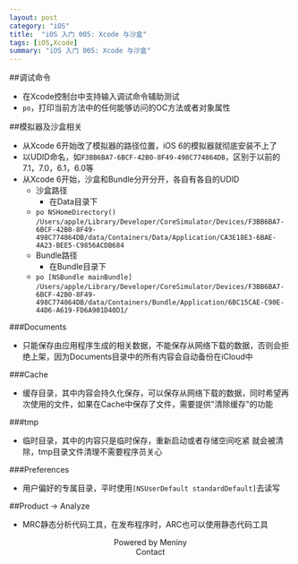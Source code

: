 ```yaml
---
layout: post
category: "iOS"
title:  "iOS 入门 005: Xcode 与沙盒"
tags: [iOS,Xcode]
summary: "iOS 入门 005: Xcode 与沙盒"
---
```

##调试命令
* 在Xcode控制台中支持输入调试命令辅助测试  
* `po`，打印当前方法中的任何能够访问的OC方法或者对象属性  

##模拟器及沙盒相关
* 从Xcode 6开始改了模拟器的路径位置，iOS 6的模拟器就彻底安装不上了  
* 以UDID命名，如`F3BB6BA7-6BCF-42B0-8F49-498C774864DB`，区别于以前的7.1，7.0，6.1，6.0等  
* 从Xcode 6开始，沙盒和Bundle分开分开，各自有各自的UDID  
	* 沙盒路径  
		* 在Data目录下  
	* `po NSHomeDirectory()`  
	`/Users/apple/Library/Developer/CoreSimulator/Devices/F3BB6BA7-6BCF-42B0-8F49-498C774864DB/data/Containers/Data/Application/CA3E18E3-6BAE-4A23-BEE5-C9856ACDB684`  
	* Bundle路径  
		* 在Bundle目录下  
	* `po [NSBundle mainBundle]`  
	`/Users/apple/Library/Developer/CoreSimulator/Devices/F3BB6BA7-6BCF-42B0-8F49-498C774864DB/data/Containers/Bundle/Application/6BC15CAE-C90E-44D6-A619-FD6A901D40D1/`  

###Documents
* 只能保存由应用程序生成的相关数据，不能保存从网络下载的数据，否则会拒绝上架，因为Documents目录中的所有内容会自动备份在iCloud中  

###Cache
* 缓存目录，其中内容会持久化保存，可以保存从网络下载的数据，同时希望再次使用的文件，如果在Cache中保存了文件，需要提供"清除缓存"的功能  

###tmp
* 临时目录，其中的内容只是临时保存，重新启动或者存储空间吃紧 就会被清除，tmp目录文件清理不需要程序员关心  

###Preferences
* 用户偏好的专属目录，平时使用`[NSUserDefault standardDefault]`去读写  

##Product -> Analyze
* MRC静态分析代码工具，在发布程序时，ARC也可以使用静态代码工具  

<center>Powered by Meniny</center>
<center>Contact <Meniny@qq.com></center>

